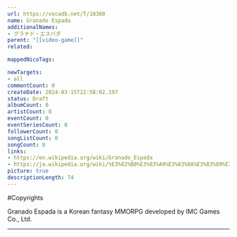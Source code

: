 ```yaml
---
url: https://vocadb.net/T/10360
name: Granado Espada
additionalNames: 
- グラナド・エスパダ
parent: "[[video-game]]"
related:

mappedNicoTags:

newTargets:
- all
commentCount: 0
createDate: 2024-03-15T22:58:02.197
status: Draft
albumCount: 0
artistCount: 0
eventCount: 0
eventSeriesCount: 0
followerCount: 0
songListCount: 0
songCount: 8
links: 
- https://en.wikipedia.org/wiki/Granado_Espada
- https://ja.wikipedia.org/wiki/%E3%82%B0%E3%83%A9%E3%83%8A%E3%83%89%E3%83%BB%E3%82%A8%E3%82%B9%E3%83%91%E3%83%80
picture: true
descriptionLength: 74
---
```


#Copyrights

Granado Espada is a Korean fantasy MMORPG developed by IMC Games Co., Ltd.

---

